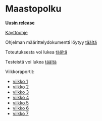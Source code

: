 # Maastopolku

[__Uusin release__](https://github.com/vornsami/Maastopolku/releases/tag/1.1)

[Käyttöohje](/documentation/käyttöohje.md)

Ohjelman määrittelydokumentti löytyy [täältä](/documentation/maarittelydokumentti.md)

Toteutuksesta voi lukea [täältä](/documentation/toteutusdokumentti.md)

Testeistä voi lukea  [täältä](/documentation/testausdokumentti.md)

Viikkoraportit:
- [viikko 1](/documentation/viikkoraportti1.md)
- [viikko 2](/documentation/viikkoraportti2.md)
- [viikko 3](/documentation/viikkoraportti3.md)
- [viikko 4](/documentation/viikkoraportti4.md)
- [viikko 5](/documentation/viikkoraportti5.md)
- [viikko 6](/documentation/viikkoraportti6.md)
- [viikko 7](/documentation/viikkoraportti7.md)

